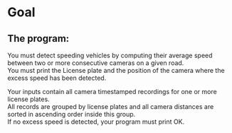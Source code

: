 # Goal

## The program:
You must detect speeding vehicles by computing their average speed between two or more consecutive cameras on a given road.  
You must print the License plate and the position of the camera where the excess speed has been detected.

Your inputs contain all camera timestamped recordings for one or more license plates.  
All records are grouped by license plates and all camera distances are sorted in ascending order inside this group.  
If no excess speed is detected, your program must print OK.
